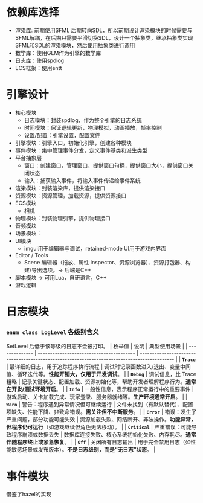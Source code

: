 ﻿# 依赖库选择
- 渲染库: 前期使用SFML 后期转向SDL，所以前期设计渲染模块的时候需要与SFML解耦，在后期只需要平滑切换SDL，设计一个抽象类，继承抽象类实现SFML和SDL的渲染模块，然后使用抽象类进行调用
- 数学库：使用GLM作为引擎的数学库
- 日志库：使用spdlog
- ECS框架：使用entt

# 引擎设计
- 核心模块
  - 日志模块：封装spdlog，作为整个引擎的日志系统
  - 时间模块：保证逻辑更新，物理模拟，动画播放，帧率控制
  - 设置/配置：引擎设置，配置文件
- 引擎模块：引擎入口，初始化引擎，创建各种模块
- 事件模块：集中管理事件分发，定义事件基类和派生类型
- 平台抽象层
  - 窗口：创建窗口，管理窗口，提供窗口句柄，提供窗口大小，提供窗口关闭状态
  - 输入：捕获输入事件，将输入事件传递给事件系统
- 渲染模块：封装渲染库，提供渲染接口
- 资源模块：资源管理，加载资源，提供资源接口
- ECS模块
  - 相机
- 物理模块：封装物理引擎，提供物理接口
- 音频模块
- 场景模块：
- UI模块
  - imgui用于编辑器与调试，retained-mode UI用于游戏内界面
- Editor / Tools
  - Scene 编辑器（拖放、属性 inspector、资源浏览器）、资源打包器、构建/导出选项。-> 后端是C++
- 脚本模块 -> 可用Lua，自研语言，C++
- 游戏逻辑

# 日志模块
### `enum class LogLevel` 各级别含义
SetLevel 后低于该等级的日志不会被打印。
| 枚举值         | 说明                                     | 典型使用场景                                                                                 |
| -------------- | ---------------------------------------- | -------------------------------------------------------------------------------------------- |
| **`Trace`**    | 最详细的日志，用于追踪程序执行流程       | 调试时记录函数进入/退出、变量中间值、循环迭代等。**性能开销大，仅用于开发调试**。            |
| **`Debug`**    | 调试信息，比 Trace 粗略                  | 记录关键状态、配置加载、资源初始化等，帮助开发者理解程序行为。**通常在开发/测试环境开启**。  |
| **`Info`**     | 一般性信息，表示程序正常运行中的重要事件 | 游戏启动、关卡加载完成、玩家登录、服务器就绪等。**生产环境通常开启**。                       |
| **`Warn`**     | 警告：程序遇到异常情况但可继续运行       | 文件未找到（有默认替代）、配置项缺失、性能下降、非致命错误。**需关注但不中断服务**。         |
| **`Error`**    | 错误：发生了严重问题，部分功能可能失效   | 资源加载失败、网络断开、非法操作。**功能异常，但程序仍可运行**（如游戏继续但角色无法移动）。 |
| **`Critical`** | 严重错误：可能导致程序崩溃或数据丢失     | 数据库连接失败、核心系统初始化失败、内存耗尽。**通常伴随程序终止或紧急恢复**。               |
| **`Off`**      | 关闭所有日志输出                         | 用于完全禁用日志（如性能敏感场景或发布版本）。**不是日志级别，而是“无日志”状态**。           |


# 事件模块
借鉴了hazel的实现